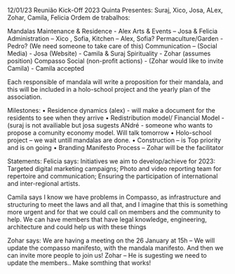 12/01/23
Reunião Kick-Off 2023 Quinta
Presentes: Suraj, Xico, Josa, ALex, Zohar, Camila, Felicia
Ordem de trabalhos: 

Mandalas
Maintenance & Residence - Alex
Arts & Events – Josa & Felicia
Administration – Xico , Sofia, 
Kitchen – Alex, Sofia?
Permaculture/Garden - Pedro? (We need someone to take care of this)
Communication –  (Social Media) - Josa  (Website) - Camila & Suraj
Spirituality -  Zohar (assumes position)
Compasso Social (non-profit actions) - (Zohar would like to invite Camila) - Camila accepted

Each responsible of mandala will write a proposition for their mandala, and this will be included in a holo-school project and the yearly plan of the association.

Milestones:
    • Residence dynamics (alex) - will make a document for the residents to see when they arrive
    • Redistribution model/ Financial Model - (suraj is not availiable but josa sugests ANdré - someone who wants to propose a comunity economy model. Will talk tomorrow
    • Holo-school project – we wait untill mandalas are done.
    • Construction – is Top priority and is on going
    • Branding Manifesto Process – Zohar will be the facilitator

Statements:
Felicia says:
Initiatives we aim to develop/achieve for 2023: 
Targeted digital marketing campaigns;
Photo and video reporting team for repertoire and communication; 
Ensuring the participation of international and inter-regional artists.

Camila says
 I know we have problems in Compasso, as infrastructure and structuring to meet the laws and all that, and I imagine that this is something more urgent and for that we could call on members and the community to help. We can have members that have legal knowledge, engineering, architecture and could help us with these things

Zohar says:
We are having a meeting on the 26 January at 15h – We will update the compasso manifesto, with the mandala manifesto. And then we can invite more people to join us!
Zohar – He is sugesting we need to update the members.. Make somthing that works!

